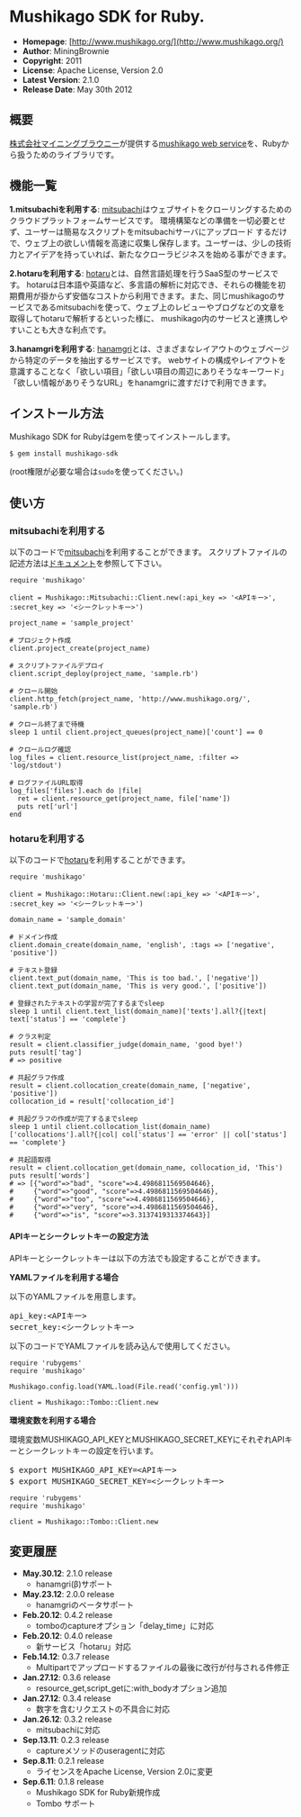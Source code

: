 Mushikago SDK for Ruby.
=======================

- **Homepage**:        [http://www.mushikago.org/](http://www.mushikago.org/)
- **Author**:          MiningBrownie
- **Copyright**:       2011
- **License**:         Apache License, Version 2.0
- **Latest Version**:  2.1.0
- **Release Date**:    May 30th 2012


概要
----

[株式会社マイニングブラウニー](http://www.miningbrownie.co.jp/)が提供する[mushikago web service](http://www.mushikago.org/)を、Rubyから扱うためのライブラリです。


機能一覧
--------

**1.mitsubachiを利用する**: [mitsubachi](http://www.mushikago.org/mitsubachi/)はウェブサイトをクローリングするためのクラウドプラットフォームサービスです。
環境構築などの準備を一切必要とせず、ユーザーは簡易なスクリプトをmitsubachiサーバにアップロード するだけで、ウェブ上の欲しい情報を高速に収集し保存します。ユーザーは、少しの技術力とアイデアを持っていれば、新たなクローラビジネスを始める事ができます。

**2.hotaruを利用する**: [hotaru](http://www.mushikago.org/hotaru/)とは、自然言語処理を行うSaaS型のサービスです。
hotaruは日本語や英語など、多言語の解析に対応でき、それらの機能を初期費用が掛からず安価なコストから利用できます。また、同じmushikagoのサービスであるmitsubachiを使って、ウェブ上のレビューやブログなどの文章を取得してhotaruで解析するといった様に、 mushikago内のサービスと連携しやすいことも大きな利点です。

**3.hanamgriを利用する**: [hanamgri](http://www.mushikago.org/hanamgri/)とは、さまざまなレイアウトのウェブページから特定のデータを抽出するサービスです。
webサイトの構成やレイアウトを意識することなく「欲しい項目」「欲しい項目の周辺にありそうなキーワード」「欲しい情報がありそうなURL」をhanamgriに渡すだけで利用できます。 

インストール方法
----------------

Mushikago SDK for Rubyはgemを使ってインストールします。

    $ gem install mushikago-sdk

(root権限が必要な場合は`sudo`を使ってください。)


使い方
------

### mitsubachiを利用する

以下のコードで[mitsubachi](http://www.mushikago.org/mitsubachi/)を利用することができます。
スクリプトファイルの記述方法は[ドキュメント](http://www.mushikago.org/mitsubachi/dev/doc/deploy/)を参照して下さい。

    require 'mushikago'
    
    client = Mushikago::Mitsubachi::Client.new(:api_key => '<APIキー>', :secret_key => '<シークレットキー>')
    
    project_name = 'sample_project'
    
    # プロジェクト作成
    client.project_create(project_name)
    
    # スクリプトファイルデプロイ
    client.script_deploy(project_name, 'sample.rb')
    
    # クロール開始
    client.http_fetch(project_name, 'http://www.mushikago.org/', 'sample.rb')
    
    # クロール終了まで待機
    sleep 1 until client.project_queues(project_name)['count'] == 0
    
    # クロールログ確認
    log_files = client.resource_list(project_name, :filter => 'log/stdout')
    
    # ログファイルURL取得
    log_files['files'].each do |file|
      ret = client.resource_get(project_name, file['name'])
      puts ret['url']
    end

### hotaruを利用する

以下のコードで[hotaru](http://www.mushikago.org/hotaru/)を利用することができます。

    require 'mushikago'
    
    client = Mushikago::Hotaru::Client.new(:api_key => '<APIキー>', :secret_key => '<シークレットキー>')
    
    domain_name = 'sample_domain'
    
    # ドメイン作成
    client.domain_create(domain_name, 'english', :tags => ['negative', 'positive'])
    
    # テキスト登録
    client.text_put(domain_name, 'This is too bad.', ['negative'])
    client.text_put(domain_name, 'This is very good.', ['positive'])
    
    # 登録されたテキストの学習が完了するまでsleep
    sleep 1 until client.text_list(domain_name)['texts'].all?{|text| text['status'] == 'complete'}
    
    # クラス判定
    result = client.classifier_judge(domain_name, 'good bye!')
    puts result['tag']
    # => positive
    
    # 共起グラフ作成
    result = client.collocation_create(domain_name, ['negative', 'positive'])
    collocation_id = result['collocation_id']
    
    # 共起グラフの作成が完了するまでsleep
    sleep 1 until client.collocation_list(domain_name)['collocations'].all?{|col| col['status'] == 'error' || col['status'] == 'complete'}
    
    # 共起語取得
    result = client.collocation_get(domain_name, collocation_id, 'This')
    puts result['words']
    # => [{"word"=>"bad", "score"=>4.4986811569504646},
    #     {"word"=>"good", "score"=>4.4986811569504646},
    #     {"word"=>"too", "score"=>4.4986811569504646},
    #     {"word"=>"very", "score"=>4.4986811569504646},
    #     {"word"=>"is", "score"=>3.3137419313374643}]


#### APIキーとシークレットキーの設定方法

APIキーとシークレットキーは以下の方法でも設定することができます。

**YAMLファイルを利用する場合**

以下のYAMLファイルを用意します。

<pre class="code">
api_key:&lt;APIキー&gt;
secret_key:&lt;シークレットキー&gt;
</pre>

以下のコードでYAMLファイルを読み込んで使用してください。

    require 'rubygems'
    require 'mushikago'

    Mushikago.config.load(YAML.load(File.read('config.yml')))

    client = Mushikago::Tombo::Client.new

**環境変数を利用する場合**

環境変数MUSHIKAGO_API_KEYとMUSHIKAGO_SECRET_KEYにそれぞれAPIキーとシークレットキーの設定を行います。

<pre class="code">
$ export MUSHIKAGO_API_KEY=&lt;APIキー&gt;
$ export MUSHIKAGO_SECRET_KEY=&lt;シークレットキー&gt;
</pre>

    require 'rubygems'
    require 'mushikago'

    client = Mushikago::Tombo::Client.new


変更履歴
--------

- **May.30.12**: 2.1.0 release
  - hanamgri(β)サポート
- **May.23.12**: 2.0.0 release
  - hanamgriのベータサポート
- **Feb.20.12**: 0.4.2 release
  - tomboのcaptureオプション「delay_time」に対応
- **Feb.20.12**: 0.4.0 release
  - 新サービス「hotaru」対応
- **Feb.14.12**: 0.3.7 release
  - Multipartでアップロードするファイルの最後に改行が付与される件修正
- **Jan.27.12**: 0.3.6 release
  - resource_get,script_getに:with_bodyオプション追加
- **Jan.27.12**: 0.3.4 release
  - 数字を含むリクエストの不具合に対応
- **Jan.26.12**: 0.3.2 release
  - mitsubachiに対応
- **Sep.13.11**: 0.2.3 release
  - captureメソッドのuseragentに対応
- **Sep.8.11**: 0.2.1 release
  - ライセンスをApache License, Version 2.0に変更
- **Sep.6.11**: 0.1.8 release
  - Mushikago SDK for Ruby新規作成
  - Tombo サポート

